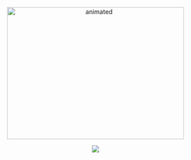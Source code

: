 <p align="center">
  <img width="400" height="300" src="https://user-images.githubusercontent.com/107768845/174483031-b342041a-8a95-4fd1-83ba-8c2a7a7f53d9.gif" alt="animated" />
</p>

<p align="center">
  <a href="https://www.youtube.com/watch?v=dQw4w9WgXcQ" target="_blank"> <img src="https://discord.c99.nl/widget/theme-4/838091746843951175.png"/></a>
</p>

<p></p>
<p></p>
</p>
